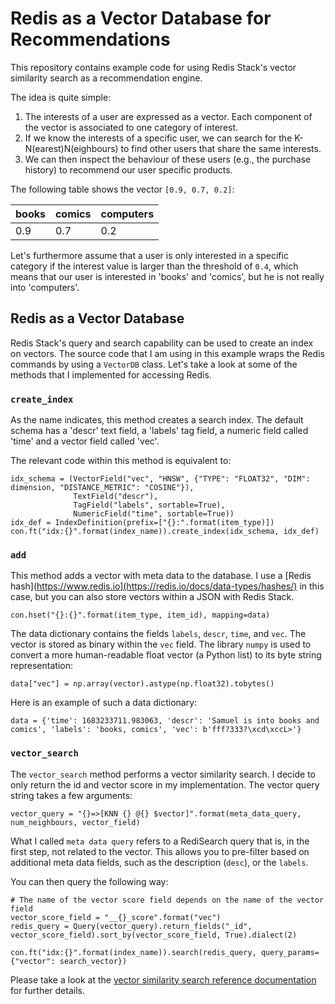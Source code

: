 # Redis as a Vector Database for Recommendations

This repository contains example code for using Redis Stack's vector similarity search as a recommendation engine.

The idea is quite simple:

1. The interests of a user are expressed as a vector. Each component of the vector is associated to one category of interest.
2. If we know the interests of a specific user, we can search for the K-N(earest)N(eighbours) to find other users that share the same interests.
4. We can then inspect the behaviour of these users (e.g., the purchase history) to recommend our user specific products.

The following table shows the vector `[0.9, 0.7, 0.2]`:

|books|comics|computers|
|---|---|---|
|0.9|0.7|0.2|


Let's furthermore assume that a user is only interested in a specific category if the interest value is larger than the threshold of `0.4`, which means that our user is interested in 'books' and 'comics', but he is not really into 'computers'.

## Redis as a Vector Database

Redis Stack's query and search capability can be used to create an index on vectors. The source code that I am using in this example wraps the Redis commands by using a `VectorDB` class. Let's take a look at some of the methods that I implemented for accessing Redis.

### `create_index`

As the name indicates, this method creates a search index. The default schema has a 'descr' text field, a 'labels' tag field, a numeric field called 'time' and a vector field called 'vec'.

The relevant code within this method is equivalent to:

```
idx_schema = (VectorField("vec", "HNSW", {"TYPE": "FLOAT32", "DIM": dimension, "DISTANCE_METRIC": "COSINE"}),
              TextField("descr"),
              TagField("labels", sortable=True),
              NumericField("time", sortable=True))
idx_def = IndexDefinition(prefix=["{}:".format(item_type)])
con.ft("idx:{}".format(index_name)).create_index(idx_schema, idx_def)
```

### `add`

This method adds a vector with meta data to the database. I use a [Redis hash](https://www.redis.io](https://redis.io/docs/data-types/hashes/) in this case, but you can also store vectors within a JSON with Redis Stack.

```
con.hset("{}:{}".format(item_type, item_id), mapping=data)
```

The data dictionary contains the fields `labels`, `descr`, `time`, and `vec`. The vector is stored as binary within the `vec` field. The library `numpy` is used to convert a more human-readable float vector (a Python list) to its byte string representation:

```
data["vec"] = np.array(vector).astype(np.float32).tobytes()
```

Here is an example of such a data dictionary:

```
data = {'time': 1683233711.983063, 'descr': 'Samuel is into books and comics', 'labels': 'books, comics', 'vec': b'fff?333?\xcd\xccL>'}
```

### `vector_search`

The `vector_search` method performs a vector similarity search. I decide to only return the id and vector score in my implementation. The vector query string takes a few arguments:

```
vector_query = "{}=>[KNN {} @{} $vector]".format(meta_data_query, num_neighbours, vector_field)
```

What I called `meta data query`  refers to a RediSearch query that is, in the first step, not related to the vector. This allows you to pre-filter based on additional meta data fields, such as the description (`desc`), or the `labels`.

You can then query the following way:

```
# The name of the vector score field depends on the name of the vector field
vector_score_field = "__{}_score".format("vec")
redis_query = Query(vector_query).return_fields("_id", vector_score_field).sort_by(vector_score_field, True).dialect(2)

con.ft("idx:{}".format(index_name)).search(redis_query, query_params={"vector": search_vector})
```

Please take a look at the [vector similarity search reference documentation](https://redis.io/docs/stack/search/reference/vectors/) for further details.


